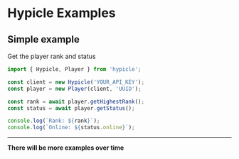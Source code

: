# Hypicle Examples

## Simple example
Get the player rank and status

```ts
import { Hypicle, Player } from 'hypicle';

const client = new Hypicle('YOUR_API_KEY');
const player = new Player(client, 'UUID');

const rank = await player.getHighestRank();
const status = await player.getStatus();

console.log(`Rank: ${rank}`);
console.log(`Online: ${status.online}`);
```

---

**There will be more examples over time**